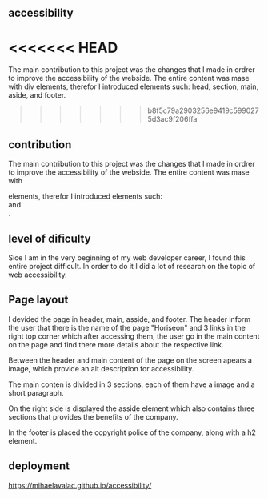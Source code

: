 ## accessibility
<<<<<<< HEAD
=======
The main contribution to this project was the changes that I made in ordrer to improve the accessibility of the webside. The entire content was mase with div elements, therefor I introduced elements such: head, section, main, aside, and footer.
>>>>>>> b8f5c79a2903256e9419c5990275d3ac9f206ffa

## contribution
The main contribution to this project was the changes that I made in ordrer to improve the accessibility of the webside. The entire content was mase with <div> elements, therefor I introduced elements such: <head> <section> <main> <aside> and <footer>.
## level of dificulty
Sice I am in the very beginning of my web developer career, I found this entire project difficult. In order to do it I did a lot of research on the topic of web accessibility. 

## Page layout
I devided the page in header, main, asside, and footer.
The header inform the user that there is the name of the page "Horiseon" and 3 links in the right top corner which after accessing them, the user go in the main content on the page and find there more details about the respective link. 

Between the header and main content of the page on the screen apears a image, which provide an alt description for accessibility. 

The main conten is divided in 3 sections, each of them have a image and a short paragraph.

On the right side is displayed the asside element which also contains three sections that provides the benefits of the company.

In the footer is placed the copyright police of the company, along with a h2 element.

## deployment
https://mihaelavalac.github.io/accessibility/
